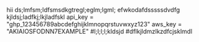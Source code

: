hii
ds;lmfsm;ldfsmsdkgtregl;eglm;lgml;
efwkodafdsssssdvdfg
kjldsj;ladfkj;lkjladfskl
api_key = "ghp_123456789abcdefghijklmnopqrstuvwxyz123"
aws_key = "AKIAIOSFODNN7EXAMPLE"
#l;l;l;l;kldsjd
#dflkjldmzlkzdfcjsklmdl
